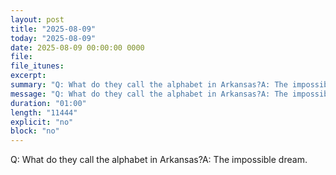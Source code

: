 ```yaml
---
layout: post
title: "2025-08-09"
today: "2025-08-09"
date: 2025-08-09 00:00:00 0000
file:
file_itunes:
excerpt:
summary: "Q: What do they call the alphabet in Arkansas?A: The impossible dream."
message: "Q: What do they call the alphabet in Arkansas?A: The impossible dream."
duration: "01:00"
length: "11444"
explicit: "no"
block: "no"
---
```

Q: What do they call the alphabet in Arkansas?A: The impossible dream.


